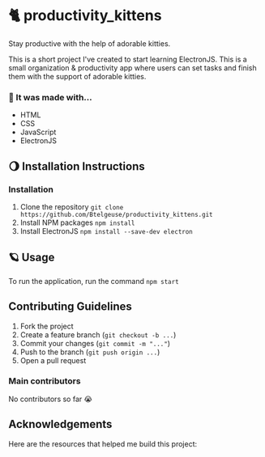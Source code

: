 # 🐈 productivity_kittens

Stay productive with the help of adorable kitties.  

This is a short project I've created to start learning ElectronJS. This is a small organization & productivity app where users can set tasks and finish them with the support of adorable kitties.

### 🌙 It was made with...
* HTML
* CSS
* JavaScript
* ElectronJS

## 🌖 Installation Instructions

### Installation
1. Clone the repository
```git clone https://github.com/Btelgeuse/productivity_kittens.git```
2. Install NPM packages
```npm install```
3. Install ElectronJS
```npm install --save-dev electron```

## 🪐 Usage

To run the application, run the command ```npm start```

## Contributing Guidelines

1. Fork the project
2. Create a feature branch (```git checkout -b ...```)
3. Commit your changes (```git commit -m "..."```)
4. Push to the branch (```git push origin ...```)
5. Open a pull request

### Main contributors

No contributors so far 😭

## Acknowledgements
Here are the resources that helped me build this project:
